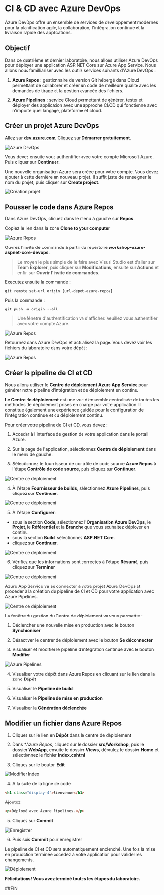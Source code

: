 # CI & CD avec Azure DevOps

Azure DevOps offre un ensemble de services de développement modernes pour la planification agile, la collaboration, l'intégration continue et la livraison rapide des applications.

##  Objectif

Dans ce quatrième et dernier laboratoire, nous allons utiliser Azure DevOps pour déployer une application ASP.NET Core sur Azure App Service. Nous allons nous familliariser avec les outils services suivants d'Azure DevOps :

1. **Azure Repos** : gestionnaire de version Git hébergé dans Cloud permettant de collaborer et créer un code de meilleure qualité avec les demandes de tirage et la gestion avancée des fichiers.

2. **Azure Pipelines** : service Cloud permettant de générer, tester et déployer des application avec une approche CI/CD qui fonctionne avec n’importe quel langage, plateforme et cloud. 

## Créer un projet Azure DevOps

Allez sur **<a href="http://dev.azure.com/">dev.azure.com</a>**.  Cliquez sur **Démarrer gratuitement**.
  
![Azure DevOps](./media/azure-devops.PNG)

Vous devez ensuite vous authentifier avec votre compte Microsoft Azure. Puis cliquer sur **Continuer**.

Une nouvelle organisation Azure sera créée pour votre compte. Vous devez ajouter à cette dernière un nouveau projet. Il suffit juste de renseigner le nom du projet, puis cliquer sur **Create project**.

![Création projet](./media/create-project.PNG)

## Pousser le code dans Azure Repos

Dans Azure DevOps, cliquez dans le menu à gauche sur **Repos**.

Copiez le lien dans la zone **Clone to your computer**

![Azure Repos](./media/azure-repos.png)

Ouvrez l'invite de commande à partir du repertoire **workshop-azure-aspnet-core-devops**.

> Le moyen le plus simple de le faire avec Visual Studio est d'aller sur **Team Explorer**, puis cliquer sur **Modifications**, ensuite sur **Actions** et enfin sur **Ouvrir l'invite de commandes**.

Executez ensuite la commande :

```
git remote set-url origin [url-depot-azure-repos]
```

Puis la commande :

```
git push -u origin --all 
```

> Une fênetre d'authentification va s'afficher. Veuillez vous authentifier avec votre compte Azure.

![Azure Repos](./media/git-push.PNG)

Retournez dans Azure DevOps et actualisez la page. Vous devez voir les fichiers du laboratoire dans votre dépôt :

![Azure Repos](./media/azure-repos2.PNG)

## Créer le pipeline de CI et CD

Nous allons utiliser le **Centre de déploiement Azure App Service** pour générer notre pipeline d'intégration et de déploiement en continu. 

**Le Centre de déploiement** est une vue d’ensemble centralisée de toutes les méthodes de déploiement prises en charge par votre application. Il constitue également une expérience guidée pour la configuration de l’intégration continue et du déploiement continu.

Pour créer votre pipeline de CI et CD, vous devez :

1. Acceder à l'interface de gestion de votre application dans le portail Azure.

2. Sur la page de l'application, sélectionnez **Centre de déploiement** dans le menu de gauche.

3. Sélectionnez le fournisseur de contrôle de code source **Azure Repos** à l'étape **Contrôle de code source**, puis cliquez sur  **Continuer**.

![Centre de déploiement](./media/deploy-center.png)

4. À l'étape **Fournisseur de builds**, sélectionnez **Azure Pipelines**, puis cliquez sur **Continuer**.

![Centre de déploiement](./media/deploy-center2.png)

5.  À l'étape **Configurer** :

   * sous la section **Code**, sélectionnez l'**Organisation Azure DevOps**, le **Projet**, le **Référentiel** et la **Branche** que vous souhaitez déployer en continu.
   * sous la section **Build**, sélectionnez **ASP.NET Core**.
   * cliquez sur **Continuer**.

![Centre de déploiement](./media/deploy-center3.png)

6. Vérifiez que les informations sont correctes à l'étape **Résumé**, puis cliquez sur **Terminer**

![Centre de déploiement](./media/deploy-center4.png)
   
Azure App Service va se connecter à votre projet Azure DevOps et proceder à la création du pipeline de CI et CD pour votre application avec Azure Pipelines.

![Centre de déploiement](./media/deploy-center5.png)

La fenêtre du gestion du Centre de déploiement va vous permettre :

1. Déclencher une nouvelle mise en production avec le bouton **Synchroniser**

2. Désactiver le centrer de déploiement avec le bouton **Se déconnecter**

3. Visualiser et modifier le pipeline d'intégration continue avec le bouton **Modifier**

![Azure Pipelines](./media/ci.PNG)

4. Visualiser votre dépôt dans Azure Repos en cliquant sur le lien dans la zone **Dépôt**

5. Visualiser le **Pipeline de build**

6. Visualiser le **Pipeline de mise en production**

7. Visualiser la **Génération déclenchée**

## Modifier un fichier dans Azure Repos

1. Cliquez sur le lien en  **Dépôt** dans le centre de déploiement

2. Dans **Azure Repos*, cliquez sur le dossier **src/Workshop**, puis le dossier **WebApp**, ensuite le dossier **Views**, déroulez le dossier **Home** et sélectionnez le fichier **Index.cshtml**

3. Cliquez sur le bouton **Edit**

![Modifier Index](./media/edit-index.png)

4. A la suite de la ligne de code 

```html
<h1 class="display-4">Bienvenue</h1>
```

Ajoutez 

```html
<p>Déployé avec Azure Pipelines.</p>
```
5. Cliquez sur **Commit**

![Enregistrer](./media/commit.png)

6. Puis suis **Commit** pour enregistrer

Le pipeline de CI et CD sera automatiquement enclenché. Une fois la mise en proudction terminée accedez à votre application pour valider les changements.

![Déploiement](./media/deploy.PNG)

**Félicitations! Vous avez terminé toutes les étapes du laboratoire.**

##FIN
